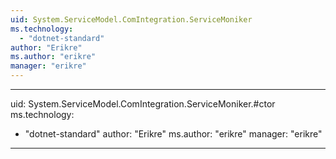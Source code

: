 ```yaml
---
uid: System.ServiceModel.ComIntegration.ServiceMoniker
ms.technology: 
  - "dotnet-standard"
author: "Erikre"
ms.author: "erikre"
manager: "erikre"
---
```


---
uid: System.ServiceModel.ComIntegration.ServiceMoniker.#ctor
ms.technology: 
  - "dotnet-standard"
author: "Erikre"
ms.author: "erikre"
manager: "erikre"
---

